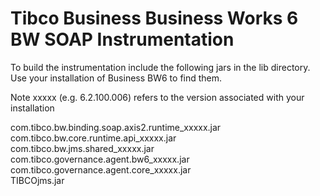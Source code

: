 # Tibco Business Business Works 6 BW SOAP Instrumentation

To build the instrumentation include the following jars in the lib directory.  Use your installation of Business BW6 to find them. 
  
Note xxxxx (e.g. 6.2.100.006) refers to the version associated with your installation
  
com.tibco.bw.binding.soap.axis2.runtime_xxxxx.jar   
com.tibco.bw.core.runtime.api_xxxxx.jar   
com.tibco.bw.jms.shared_xxxxx.jar   
com.tibco.governance.agent.bw6_xxxxx.jar   
com.tibco.governance.agent.core_xxxxx.jar   
TIBCOjms.jar   
